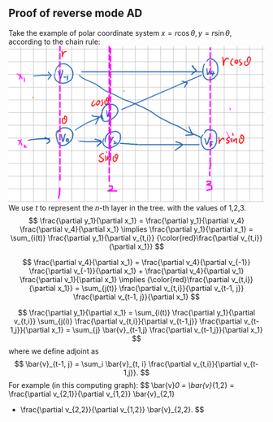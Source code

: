 ## Proof of reverse mode AD

Take the example of polar coordinate system $x = r \cos \theta, y = r \sin \theta$,
according to the chain rule:
![compute_graph](img/compute_graph.png)
We use $t$ to represent the $n$-th layer in the tree.
with the values of 1,2,3.
$$
\frac{\partial y_1}{\partial x_1} = \frac{\partial y_1}{\partial v_4} \frac{\partial v_4}{\partial x_1} \implies \frac{\partial y_1}{\partial x_1} = \sum_{i(t)} \frac{\partial y_1}{\partial v_{t,i}} {\color{red}\frac{\partial v_{t,i}}{\partial x_1}}
$$

$$
\frac{\partial v_4}{\partial x_1} = \frac{\partial v_4}{\partial v_{-1}} \frac{\partial v_{-1}}{\partial x_1} + \frac{\partial v_4}{\partial v_1} \frac{\partial v_1}{\partial x_1} \implies {\color{red}\frac{\partial v_{t,i}}{\partial x_1}} = \sum_{j(t)} \frac{\partial v_{t,i}}{\partial v_{t-1, j}} \frac{\partial v_{t-1, j}}{\partial x_1}
$$

$$
\frac{\partial y_1}{\partial x_1} = \sum_{i(t)} \frac{\partial y_1}{\partial v_{t,i}}
\sum_{j(i)} \frac{\partial v_{t,i}}{\partial v_{t-1,j}} \frac{\partial v_{t-1,j}}{\partial x_1} = \sum_{j} \bar{v}_{t-1,j} \frac{\partial v_{t-1,j}}{\partial x_1}
$$
where we define adjoint as
$$
\bar{v}_{t-1, j} = \sum_i \bar{v}_{t, i} \frac{\partial v_{t,i}}{\partial v_{t-1,j}}.
$$
For example (in this computing graph):
$$
\bar{v}_0 = \bar{v}_{1,2} = \frac{\partial v_{2,1}}{\partial v_{1,2}} \bar{v}_{2,1}
+ \frac{\partial v_{2,2}}{\partial v_{1,2}} \bar{v}_{2,2}.
$$
